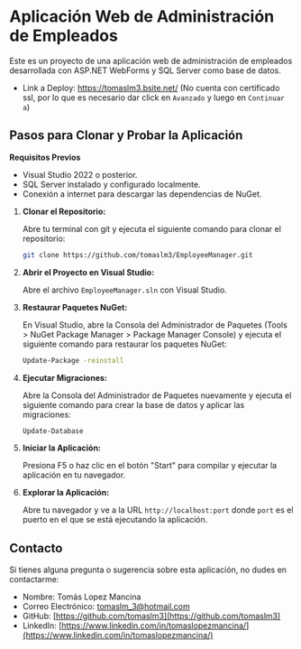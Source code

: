 # Aplicación Web de Administración de Empleados

Este es un proyecto de una aplicación web de administración de empleados desarrollada con ASP.NET WebForms y SQL Server como base de datos.

- Link a Deploy: https://tomaslm3.bsite.net/  (No cuenta con certificado ssl, por lo que es necesario dar click en `Avanzado` y luego en  `Continuar a`)

## Pasos para Clonar y Probar la Aplicación

**Requisitos Previos**

- Visual Studio 2022 o posterior.
- SQL Server instalado y configurado localmente.
- Conexión a internet para descargar las dependencias de NuGet.

1. **Clonar el Repositorio:**

   Abre tu terminal con git y ejecuta el siguiente comando para clonar el repositorio:

   ```bash 
   git clone https://github.com/tomaslm3/EmployeeManager.git
   ```

2. **Abrir el Proyecto en Visual Studio:**

	Abre el archivo `EmployeeManager.sln` con Visual Studio.

3. **Restaurar Paquetes NuGet:**

	En Visual Studio, abre la Consola del Administrador de Paquetes (Tools > NuGet Package Manager > Package Manager Console) y ejecuta el siguiente comando para restaurar los paquetes NuGet:

	```bash
	Update-Package -reinstall
	```

4. **Ejecutar Migraciones:**

	Abre la Consola del Administrador de Paquetes nuevamente y ejecuta el siguiente comando para crear la base de datos y aplicar las migraciones:
	```bash
	Update-Database
	```

5. **Iniciar la Aplicación:**

	Presiona F5 o haz clic en el botón "Start" para compilar y ejecutar la aplicación en tu navegador.

6. **Explorar la Aplicación:**

	Abre tu navegador y ve a la URL `http://localhost:port` donde `port` es el puerto en el que se está ejecutando la aplicación.

## Contacto

Si tienes alguna pregunta o sugerencia sobre esta aplicación, no dudes en contactarme:

- Nombre: Tomás Lopez Mancina
- Correo Electrónico: tomaslm_3@hotmail.com
- GitHub: [https://github.com/tomaslm3](https://github.com/tomaslm3)
- LinkedIn: [https://www.linkedin.com/in/tomaslopezmancina/](https://www.linkedin.com/in/tomaslopezmancina/)

